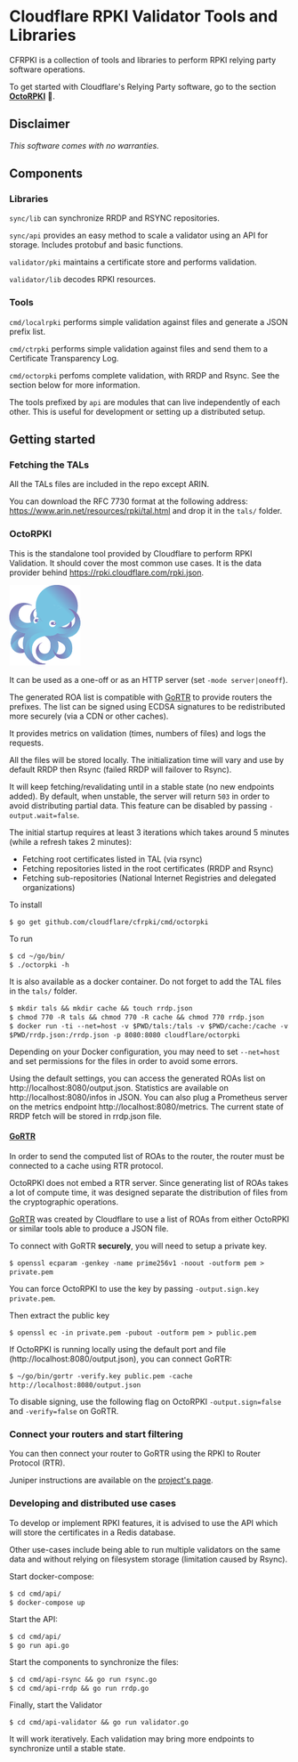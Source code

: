 # Cloudflare RPKI Validator Tools and Libraries

CFRPKI is a collection of tools and libraries to perform RPKI relying party software
operations.

To get started with Cloudflare's Relying Party software, go to the section **[OctoRPKI](#octorpki)** 🐙.

## Disclaimer

_This software comes with no warranties._

## Components

### Libraries

`sync/lib` can synchronize RRDP and RSYNC repositories.

`sync/api` provides an easy method to scale a validator using an API for storage.
Includes protobuf and basic functions.

`validator/pki` maintains a certificate store and performs validation.

`validator/lib` decodes RPKI resources.

### Tools

`cmd/localrpki` performs simple validation against files and generate a JSON prefix list.

`cmd/ctrpki` performs simple validation against files and send them to a Certificate Transparency Log.

`cmd/octorpki` perfoms complete validation, with RRDP and Rsync.
See the section below for more information.

The tools prefixed by `api` are modules that can live independently
of each other. This is useful for development or setting up a
distributed setup.

## Getting started

### Fetching the TALs

All the TALs files are included in the repo except ARIN.

You can download the RFC 7730 format at the following address: https://www.arin.net/resources/rpki/tal.html
and drop it in the `tals/` folder.

### OctoRPKI

This is the standalone tool provided by Cloudflare to perform RPKI Validation.
It should cover the most common use cases. It is the data provider behind
https://rpki.cloudflare.com/rpki.json.

![OctoRPKI](resources/octorpki.png)

It can be used as a one-off or as an HTTP server (set `-mode server|oneoff`).

The generated ROA list is compatible with [GoRTR](https://github.com/cloudflare/gortr)
to provide routers the prefixes.
The list can be signed using ECDSA signatures to be redistributed more securely
(via a CDN or other caches).

It provides metrics on validation (times, numbers of files) and logs the requests.

All the files will be stored locally.
The initialization time will vary and use by default RRDP then Rsync (failed RRDP
will failover to Rsync).

It will keep fetching/revalidating until in a stable state (no new endpoints added).
By default, when unstable, the server will return `503` in order to avoid distributing partial data.
This feature can be disabled by passing `-output.wait=false`.

The initial startup requires at least 3 iterations which takes around 5 minutes
(while a refresh takes 2 minutes):

- Fetching root certificates listed in TAL (via rsync)
- Fetching repositories listed in the root certificates (RRDP and Rsync)
- Fetching sub-repositories (National Internet Registries and delegated organizations)

To install

```
$ go get github.com/cloudflare/cfrpki/cmd/octorpki
```

To run

```
$ cd ~/go/bin/
$ ./octorpki -h
```

It is also available as a docker container. Do not forget to add the TAL files in the `tals/` folder.

```
$ mkdir tals && mkdir cache && touch rrdp.json
$ chmod 770 -R tals && chmod 770 -R cache && chmod 770 rrdp.json
$ docker run -ti --net=host -v $PWD/tals:/tals -v $PWD/cache:/cache -v $PWD/rrdp.json:/rrdp.json -p 8080:8080 cloudflare/octorpki
```

Depending on your Docker configuration, you may need to set `--net=host` and set permissions for the files in order to avoid some errors.

Using the default settings, you can access the generated ROAs list on
http://localhost:8080/output.json.
Statistics are available on http://localhost:8080/infos in JSON.
You can also plug a Prometheus server on the metrics endpoint http://localhost:8080/metrics.
The current state of RRDP fetch will be stored in rrdp.json file.

#### [GoRTR](https://github.com/cloudflare/gortr)

In order to send the computed list of ROAs to the router, the router must be
connected to a cache using RTR protocol.

OctoRPKI does not embed a RTR server. Since generating list of ROAs takes a lot of compute time,
it was designed separate the distribution of files from the cryptographic operations.

[GoRTR](https://github.com/cloudflare/gortr) was created by Cloudflare to use a list of ROAs
from either OctoRPKI or similar tools able to produce a JSON file.

To connect with GoRTR **securely**, you will need to setup a private key.

```
$ openssl ecparam -genkey -name prime256v1 -noout -outform pem > private.pem
```

You can force OctoRPKI to use the key by passing `-output.sign.key private.pem`.

Then extract the public key

```
$ openssl ec -in private.pem -pubout -outform pem > public.pem
```

If OctoRPKI is running locally using the default port and file (http://localhost:8080/output.json), you can connect GoRTR:

```
$ ~/go/bin/gortr -verify.key public.pem -cache http://localhost:8080/output.json
```

To disable signing, use the following flag on OctoRPKI `-output.sign=false` and `-verify=false` on GoRTR.

### Connect your routers and start filtering

You can then connect your router to GoRTR using the RPKI to Router Protocol (RTR).

Juniper instructions are available on the [project's page](https://github.com/cloudflare/gortr#configure-on-juniper).

### Developing and distributed use cases

To develop or implement RPKI features, it is advised to
use the API which will store the certificates in a Redis database.

Other use-cases include being able to run multiple validators
on the same data and without relying on filesystem storage (limitation caused by Rsync).

Start docker-compose:

```
$ cd cmd/api/
$ docker-compose up
```

Start the API:

```
$ cd cmd/api/
$ go run api.go
```

Start the components to synchronize the files:

```
$ cd cmd/api-rsync && go run rsync.go
$ cd cmd/api-rrdp && go run rrdp.go
```

Finally, start the Validator

```
$ cd cmd/api-validator && go run validator.go
```

It will work iteratively. Each validation may bring more endpoints to synchronize
until a stable state.
